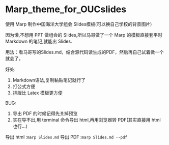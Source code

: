 # Marp_theme_for_OUCslides
使用 Marp 制作中国海洋大学组会 Slides模板(可以换自己学校的背景图片)

因为懒,不想用 PPT 做组会的 Slides,所以马哥做了一个 Marp 的模板直接套平时 Markdown 的笔记,就能出 Slides.

用法：看马哥写的Slides.md，结合源代码读生成的PDF，然后再自己试着做一个就会了。

好处:

1. Markdown语法,复制黏贴笔记就行了
2. 打公式方便
3. 排版比 Latex 模板更方便

BUG:
1. 导出 PDF 的时候记得先关掉预览
2. 实在导不出,用 terminal 命令导出 html,再用浏览器转 PDF(其实直接用 html 也行...)

导出 html :`marp Slides.md`
导出 PDF :`marp Slides.md --pdf`

